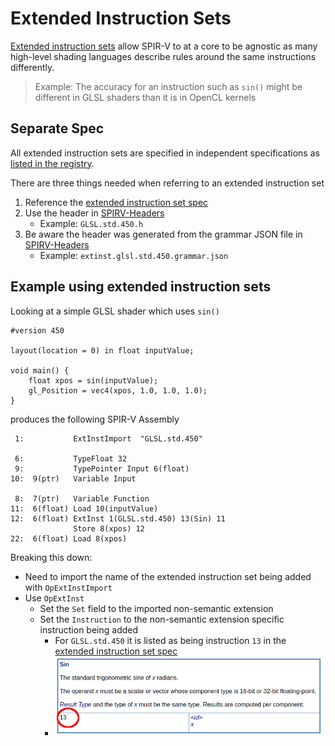 # Extended Instruction Sets

[Extended instruction sets](https://www.khronos.org/registry/spir-v/specs/unified1/SPIRV.html#_a_id_extinst_a_extended_instruction_sets) allow SPIR-V to at a core to be agnostic as many high-level shading languages describe rules around the same instructions differently.

> Example: The accuracy for an instruction such as `sin()` might be different in GLSL shaders than it is in OpenCL kernels

## Separate Spec

All extended instruction sets are specified in independent specifications as [listed in the registry](https://www.khronos.org/registry/spir-v/#extins).

There are three things needed when referring to an extended instruction set

1. Reference the [extended instruction set spec](https://www.khronos.org/registry/spir-v/specs/unified1/)
2. Use the header in [SPIRV-Headers](https://github.com/KhronosGroup/SPIRV-Headers/tree/master/include/spirv/unified1)
    - Example: `GLSL.std.450.h`
3. Be aware the header was generated from the grammar JSON file in [SPIRV-Headers](https://github.com/KhronosGroup/SPIRV-Headers/tree/master/include/spirv/unified1)
    - Example: `extinst.glsl.std.450.grammar.json`

## Example using extended instruction sets

Looking at a simple GLSL shader which uses `sin()`

```
#version 450

layout(location = 0) in float inputValue;

void main() {
    float xpos = sin(inputValue);
    gl_Position = vec4(xpos, 1.0, 1.0, 1.0);
}
```

produces the following SPIR-V Assembly

```
 1:           ExtInstImport  "GLSL.std.450"

 6:           TypeFloat 32
 9:           TypePointer Input 6(float)
10:  9(ptr)   Variable Input

 8:  7(ptr)   Variable Function
11:  6(float) Load 10(inputValue)
12:  6(float) ExtInst 1(GLSL.std.450) 13(Sin) 11
              Store 8(xpos) 12
22:  6(float) Load 8(xpos)
```

Breaking this down:

- Need to import the name of the extended instruction set being added with `OpExtInstImport`
- Use `OpExtInst`
    - Set the `Set` field to the imported non-semantic extension
    - Set the `Instruction` to the non-semantic extension specific instruction being added
        - For `GLSL.std.450` it is listed as being instruction `13` in the [extended instruction set spec](https://www.khronos.org/registry/spir-v/specs/unified1/GLSL.std.450.html)
        - ![extended_instruction_sets_sin.png](../images/extended_instruction_sets_sin.png)